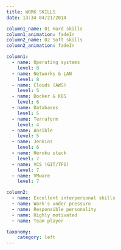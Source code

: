 ```yaml
---
title: WORK SKILLS
date: 13:34 04/21/2014

column1_name: 01 Hard skills
column1_animation: fadeIn
column2_name: 02 Soft skills
column2_animation: fadeIn

column1:
  - name: Operating systems
    level: 8
  - name: Networks & LAN
    level: 8
  - name: Clouds (AWS)
    level: 5
  - name: Docker & K8S
    level: 6
  - name: Databases
    level: 5
  - name: Terraform
    level: 4
  - name: Ansible
    level: 5
  - name: Jenkins
    level: 6
  - name: Heroku stack
    level: 7
  - name: VCS (GIT/TFS)
    level: 7
  - name: VMware
    level: 7          

column2:
  - name: Excellent interpersonal skills
  - name: Work's under pressure
  - name: Responsible personality
  - name: Highly motivated
  - name: Team player

taxonomy:
    category: left
---
```

